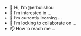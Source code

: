 - 👋 Hi, I’m @erbulishou
- 👀 I’m interested in ...
- 🌱 I’m currently learning ...
- 💞️ I’m looking to collaborate on ...
- 📫 How to reach me ...

<!---
erbulishou/erbulishou is a ✨ special ✨ repository because its `README.md` (this file) appears on your GitHub profile.
You can click the Preview link to take a look at your changes.
--->
